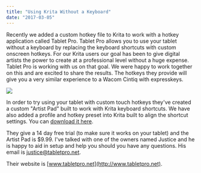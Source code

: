 ```yaml
---
title: "Using Krita Without a Keyboard"
date: "2017-03-05"
---
```


Recently we added a custom hotkey file to Krita to work with a hotkey application called Tablet Pro. Tablet Pro allows you to use your tablet without a keyboard by replacing the keyboard shortcuts with custom onscreen hotkeys. For our Krita users our goal has been to give digital artists the power to create at a professional level without a huge expense. Tablet Pro is working with us on that goal. We were happy to work together on this and are excited to share the results. The hotkeys they provide will give you a very similar experience to a Wacom Cintiq with expresskeys.

[![](../images/tabletpro-300x169.png)](https://krita.org/wp-content/uploads/2017/03/tabletpro.png)

In order to try using your tablet with custom touch hotkeys they've created a custom "Artist Pad" built to work with Krita keyboard shortcuts. We have also added a profile and hotkey preset into Krita built to align the shortcut settings. You can [download it here](https://drive.google.com/open?id=0Bz0s_tG9uKY3SGJ1V0NoTHZKRWs).

They give a 14 day free trial (to make sure it works on your tablet) and the Artist Pad is $9.99. I've talked with one of the owners named Justice and he is happy to aid in setup and help you should you have any questions. His email is justice@tabletpro.net.

Their website is [www.tabletpro.net](http://www.tabletpro.net).
